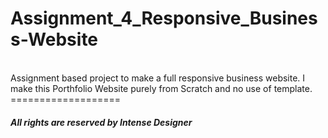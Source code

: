 <h1>Assignment_4_Responsive_Business-Website</h1><br/>
Assignment based project to make a full responsive business website.
I make this Porthfolio Website purely from Scratch  and no use of template.<br>
===================<br/>
<h5>All rights are reserved by Intense Designer</>
